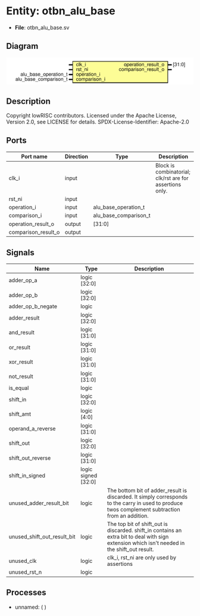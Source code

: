 # Entity: otbn_alu_base

- **File**: otbn_alu_base.sv
## Diagram

![Diagram](otbn_alu_base.svg "Diagram")
## Description

Copyright lowRISC contributors.
 Licensed under the Apache License, Version 2.0, see LICENSE for details.
 SPDX-License-Identifier: Apache-2.0
 
## Ports

| Port name           | Direction | Type                  | Description                                              |
| ------------------- | --------- | --------------------- | -------------------------------------------------------- |
| clk_i               | input     |                       | Block is combinatorial; clk/rst are for assertions only. |
| rst_ni              | input     |                       |                                                          |
| operation_i         | input     | alu_base_operation_t  |                                                          |
| comparison_i        | input     | alu_base_comparison_t |                                                          |
| operation_result_o  | output    | [31:0]                |                                                          |
| comparison_result_o | output    |                       |                                                          |
## Signals

| Name                        | Type                | Description                                                                                                                                       |
| --------------------------- | ------------------- | ------------------------------------------------------------------------------------------------------------------------------------------------- |
| adder_op_a                  | logic [32:0]        |                                                                                                                                                   |
| adder_op_b                  | logic [32:0]        |                                                                                                                                                   |
| adder_op_b_negate           | logic               |                                                                                                                                                   |
| adder_result                | logic [32:0]        |                                                                                                                                                   |
| and_result                  | logic [31:0]        |                                                                                                                                                   |
| or_result                   | logic [31:0]        |                                                                                                                                                   |
| xor_result                  | logic [31:0]        |                                                                                                                                                   |
| not_result                  | logic [31:0]        |                                                                                                                                                   |
| is_equal                    | logic               |                                                                                                                                                   |
| shift_in                    | logic [32:0]        |                                                                                                                                                   |
| shift_amt                   | logic [4:0]         |                                                                                                                                                   |
| operand_a_reverse           | logic [31:0]        |                                                                                                                                                   |
| shift_out                   | logic [32:0]        |                                                                                                                                                   |
| shift_out_reverse           | logic [31:0]        |                                                                                                                                                   |
| shift_in_signed             | logic signed [32:0] |                                                                                                                                                   |
| unused_adder_result_bit     | logic               | The bottom bit of adder_result is discarded. It simply corresponds to the carry in used to produce twos complement subtraction from an addition.  |
| unused_shift_out_result_bit | logic               | The top bit of shift_out is discarded. shift_in contains an extra bit to deal with sign extension which isn't needed in the shift_out result.     |
| unused_clk                  | logic               | clk_i, rst_ni are only used by assertions                                                                                                         |
| unused_rst_n                | logic               |                                                                                                                                                   |
## Processes
- unnamed: (  )
